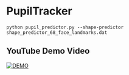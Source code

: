 # PupilTracker

```shell
python pupil_predictor.py --shape-predictor shape_predictor_68_face_landmarks.dat
```
## YouTube Demo Video
[![DEMO](https://img.youtube.com/vi/YgHqyHXe00M/0.jpg)](https://www.youtube.com/watch?v=YgHqyHXe00M)
